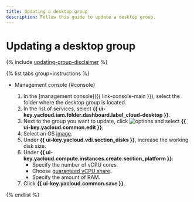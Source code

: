 ```yaml
---
title: Updating a desktop group
description: Follow this guide to update a desktop group.
---
```


# Updating a desktop group

{% include [updating-group-disclaimer](../../../_includes/cloud-desktop/updating-group-disclaimer.md) %}

{% list tabs group=instructions %}

- Management console {#console}

  1. In the [management console]({{ link-console-main }}), select the folder where the desktop group is located.
  1. In the list of services, select **{{ ui-key.yacloud.iam.folder.dashboard.label_cloud-desktop }}**.
  1. Next to the group you want to update, click ![options](../../../_assets/console-icons/ellipsis.svg) and select **{{ ui-key.yacloud.common.edit }}**.
  1. Select an OS [image](../../concepts/images.md).
  1. Under **{{ ui-key.yacloud.vdi.section_disks }}**, increase the working disk size.
  1. Under **{{ ui-key.yacloud.compute.instances.create.section_platform }}**:
      * Specify the number of vCPU cores.
      * Choose [guaranteed vCPU share](../../../compute/concepts/performance-levels.md).
      * Specify the amount of RAM.
  1. Click **{{ ui-key.yacloud.common.save }}**.

{% endlist %}
